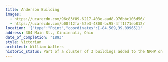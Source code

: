 ```yaml
---
title: Anderson Building
images:
  - https://ucarecdn.com/96c83f89-6217-403e-aad8-976bbc103d56/
  - https://ucarecdn.com/b08f12fa-52e3-4800-bc95-4ff1f71eb812/
location: '{"type":"Point","coordinates":[-84.509,39.09965]}'
address: 304 Main St., Cincinnati, Ohio
date_of_completion: "1893"
style: Victorian
architect: William Walters
historic_status: Part of a cluster of 3 buildings added to the NRHP on July 15, 1983.
---
```

